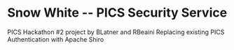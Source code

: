 Snow White -- PICS Security Service
=========

PICS Hackathon #2 project by BLatner and RBeaini
Replacing existing PICS Authentication with Apache Shiro
